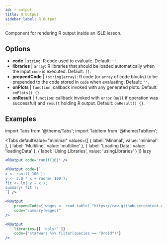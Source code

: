 ```yaml
---
id: r-output
title: R Output
sidebar_label: R Output
---
```


Component for rendering R output inside an ISLE lesson.

## Options

* __code__ | `string`: R code used to evaluate. Default: `''`.
* __libraries__ | `array`: R libraries that should be loaded automatically when the input `code` is executed. Default: `[]`.
* __prependCode__ | `(string|array)`: R code (or `array` of code blocks) to be prepended to the code stored in `code` when evaluating. Default: `''`.
* __onPlots__ | `function`: callback invoked with any generated plots. Default: `onPlots() {}`.
* __onResult__ | `function`: callback invoked with `error` (`null` if operation was successful) and `result` holding R output. Default: `onResult() {}`.


## Examples

import Tabs from '@theme/Tabs';
import TabItem from '@theme/TabItem';

<Tabs
    defaultValue="minimal"
    values={[
        { label: 'Minimal', value: 'minimal' },
        { label: 'Multiline', value: 'multiline' },
        { label: 'Loading Data', value: 'loadingData' },
        { label: 'Using Libraries', value: 'usingLibraries' }
    ]}
    lazy
>

<TabItem value="minimal" >

```jsx live
<ROutput code="runif(10)" />
```

</TabItem>

<TabItem value="multiline" >

```jsx live
<ROutput code={`
x <- runif( 100 );
y <- 3.0 * x + rnorm( 100 );
fit <- lm( y ~ x );
summary( fit );
`} />
```

</TabItem>

<TabItem value="loadingData" >

```jsx live
<ROutput 
    prependCode={'wages <- read.table( "https://raw.githubusercontent.com/stdlib-js/stdlib/develop/lib/node_modules/%40stdlib/datasets/berndt-cps-wages-1985/data/data.csv", header=TRUE, sep=",")'} 
    code="summary(wages)"
/>
```

</TabItem>

<TabItem value="usingLibraries" >

```jsx live
<ROutput 
    libraries={[ 'dplyr' ]}
    code={'starwars %>% filter(species == "Droid")'}
/>
```

</TabItem>

</Tabs>
